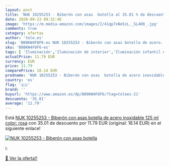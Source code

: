 ```yaml
---
layout: post
title: 'NUK 10255253 - Biberón con asas  botella al 35.01 % de descuento'
date: 2020-09-23 09:32:46
image: 'https://m.media-amazon.com/images/I/41qp7xNe5zL._SL400_.jpg'
comments: true
category: ofertas
author: 'tole.es'
slug: 'B00KW4F8F6-es NUK 10255253 - Biberón con asas botella de acero...'
sku: 'B00KW4F8F6-es'
tags: [ 'Iluminación','Iluminación de interior','Iluminación infantil nocturna','Lámparas e iluminación infantil','biberón','nuk', ]
actualPrice: 11.79 EUR
currency: EUR
price: 11.79
comparePrice: 18.14 EUR
prodname: 'NUK 10255253 - Biberón con asas  botella de acero inoxidable  125 ml  color: rosa'
country: 'es'
flag: '🇪🇸'
brand: ''
buyurl: 'https://www.amazon.es/dp/B00KW4F8F6/?tag=tolees-21'
descuento: '35.01'
average: '11.79'
---
```


Está [NUK 10255253 - Biberón con asas  botella de acero inoxidable  125 ml  color: rosa](https://www.amazon.es/dp/B00KW4F8F6/?tag=tolees-21) con 35.01 de descuento por 11.79 EUR (original: 18.14 EUR) en el siguiente enlace!

[![NUK 10255253 - Biberón con asas  botella](https://m.media-amazon.com/images/I/41qp7xNe5zL._SL400_.jpg)](https://www.amazon.es/dp/B00KW4F8F6/?tag=tolees-21)

ℹ️:


[🛒 Ver la oferta!!](https://www.amazon.es/dp/B00KW4F8F6/?tag=tolees-21)
